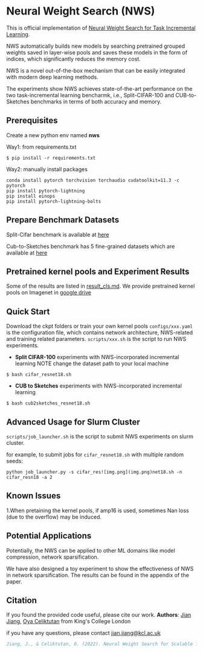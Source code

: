 # Neural Weight Search (NWS) 

This is official implementation of [Neural Weight Search for Task Incremental Learning]().

NWS automatically builds new models by searching pretrained grouped weights saved in layer-wise pools and saves these models in the form of indices, which significantly reduces the memory cost.  

NWS is a novel out-of-the-box mechanism that can be easily integrated with modern deep learning methods.

The experiments show NWS achieves state-of-the-art performance on the two task-incremental learning bencharmk, i.e., Split-CIFAR-100 and CUB-to-Sketches benchmarks in terms of both accuracy and memory.


## Prerequisites
Create a new python env named **nws**

Way1: from requirements.txt
```
$ pip install -r requirements.txt

```
Way2: manually install packages
```
conda install pytorch torchvision torchaudio cudatoolkit=11.3 -c pytorch
pip install pytorch-lightning
pip install einops
pip install pytorch-lightning-bolts
```
## Prepare Benchmark Datasets

Split-Cifar benchmark is available at [here](https://drive.google.com/file/d/1LF45sCaGk33_zTQUdQQaWFDn3ZWQR3RJ/view?usp=sharing)

Cub-to-Sketches benchmark has 5 fine-grained datasets which are available at [here](https://drive.google.com/drive/folders/1Mfdmes07TWhGX-HN90R66lYUzkqbdVhp?usp=sharing)


## Pretrained kernel pools and Experiment Results

   Some of the results are listed in [result_cls.md](./result_cls.md). We provide pretrained kernel pools on Imagenet in [google drive](https://drive.google.com/drive/folders/1Z_q-42zYGB61wngOikyILW9lucA5wppj?usp=sharing)

## Quick Start
Download the ckpt folders or train your own kernel pools 
`configs/xxx.yaml` is the configuration file, which contains network architecture,  NWS-related and training related parameters. 
`scripts/xxx.sh` is the script to run NWS experiments.

* __Split CIFAR-100__ experiments with NWS-incorporated incremental learning
NOTE change the dataset path to your local machine
```
$ bash cifar_resnet18.sh
```

* __CUB to Sketches__ experiments with NWS-incorporated incremental learning

```
$ bash cub2sketches_resnet18.sh
```

## Advanced Usage for Slurm Cluster

`scripts/job_launcher.sh` is the script to submit NWS experiments on slurm cluster.

for example, to submit jobs for `cifar_resnet18.sh` with multiple random seeds:
```
python job_launcher.py -s cifar_res![img.png](img.png)net18.sh -n cifar_resn18 -a 2 
```


## Known Issues

1.When pretaining the kernel pools, if amp16 is used, sometimes Nan loss (due to the overflow) may be induced. 


## Potential Applications
Potentially, the NWS can be applied to other ML domains like model compression, network sparsification. 

We have also designed a toy experiment to show the effectiveness of NWS in network sparsification. The results can be found in the appendix of the paper.

## Citation
If you found the provided code useful, please cite our work.
**Authors**: [Jian Jiang](https://www.linkedin.com/in/jianjiang-kcl/),  [Oya Celiktutan](https://nms.kcl.ac.uk/oya.celiktutan/) from King's College London

if you have any questions, please contact jian.jiang@kcl.ac.uk
```bibtex
Jiang, J., & Celiktutan, O. (2022). Neural Weight Search for Scalable Task Incremental Learning. __arXiv__. https://doi.org/10.48550/arXiv.2211.13823
```
